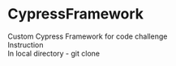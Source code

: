 # CypressFramework
Custom Cypress Framework for code challenge</br>
Instruction</br>
In local directory - git clone 
